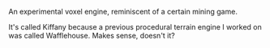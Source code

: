 An experimental voxel engine, reminiscent of a certain mining game.

It's called Kiffany because a previous procedural terrain engine I worked on
was called Wafflehouse. Makes sense, doesn't it?
